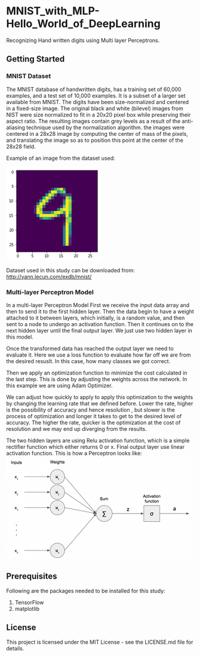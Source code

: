 # MNIST_with_MLP-Hello_World_of_DeepLearning
Recognizing Hand written digits using Multi layer Perceptrons.

## Getting Started

### MNIST Dataset
The MNIST database of handwritten digits, has a training set of 60,000 examples, and a test set of 10,000 examples. It is a subset of a larger set available from MNIST. The digits have been size-normalized and centered in a fixed-size image. The original black and white (bilevel) images from NIST were size normalized to fit in a 20x20 pixel box while preserving their aspect ratio. The resulting images contain grey levels as a result of the anti-aliasing technique used by the normalization algorithm. the images were centered in a 28x28 image by computing the center of mass of the pixels, and translating the image so as to position this point at the center of the 28x28 field. 

Example of an image from the dataset used:



![alt text](https://github.com/kushkul/MNIST_with_MLP-Hello_World_of_DeepLearning/blob/master/images/MNIST_sample.png)

Dataset used in this study can be downloaded from: http://yann.lecun.com/exdb/mnist/

### Multi-layer Perceptron Model
In a multi-layer Perceptron Model First we receive the input data array and then to send it to the first hidden layer. Then the data begin to have a weight attached to it between layers, which initially, is a random value, and then sent to a node to undergo an activation function. Then it continues on to the next hidden layer until the final output layer. We just use two hidden layer in this model.

Once the transformed data has reached the output layer we need to evaluate it. Here we use a loss function to evaluate how far off we are from the desired resuslt. In this case, how many classes we got correct.

Then we apply an optimization function to minimize the cost calculated in the last step. This is done by adjusting the weights across the network. In this example we are using Adam Optimizer.

We can adjust how quickly to apply to apply this optimization to the weights by changing the learning rate that we defined before. Lower the rate, higher is the possibility of accuracy and hence resolution , but slower is the process of optimization and longer it takes to get to the desired level of accuracy. The higher the rate, quicker is the optimization at the cost of resolution and we may end up diverging from the results.

The two hidden layers are using Relu activation function, which is a simple rectifier function which either returns 0 or x. Final output layer use linear activation function.
This is how a Perceptron looks like:
![alt text](https://github.com/kushkul/MNIST_with_MLP-Hello_World_of_DeepLearning/blob/master/images/perceptron.png)


## Prerequisites
Following are the packages needed to be installed for this study:
1) TensorFlow
2) matplotlib


## License
This project is licensed under the MIT License - see the LICENSE.md file for details.



